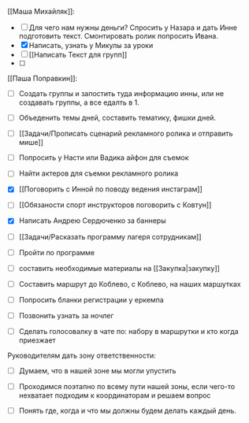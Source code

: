 [[Маша Михайляк]]:
- [ ] Для чего нам нужны деньги? Спросить у Назара и дать Инне подготовить текст. Смонтировать ролик попросить Ивана.
- [x] Написать, узнать у Микулы за уроки
- [ ] [[Написать Текст для групп]]
- [ ] 

[[Паша Поправкин]]:
- [ ] Создать группы и запостить туда информацию инны, или не создавать группы, а все едалть в 1.
- [ ] Объеденить темы дней, составить тематику, фишки дней.
- [ ] [[Задачи/Прописать сценарий рекламного ролика и отправить мише]]
- [ ] Попросить у Насти или Вадика айфон для съемок
- [ ] Найти актеров для съемки рекламного ролика
- [x] [[Поговорить с Инной по поводу ведения инстаграм]]
- [ ] [[Обязаности спорт инструкторов поговорить с Ковтун]]
- [x] Написать Андрею Сердюченко за баннеры
- [ ] [[Задачи/Расказать программу лагеря сотрудникам]]

- [ ] Пройти по программе 
- [ ] составить необходимые материалы на [[Закупка|закупку]]

- [ ] Составить маршрут до Коблево, с Коблево, на наших маршутках
- [ ] Попросить бланки регистрации у еркемпа
- [ ] Позвонить узнать за ночлег
- [ ] Сделать голосовалку в чате по: набору в маршрутки и кто когда приезжает

Руководителям дать зону ответственности:
- [ ] Думаем, что в нашей зоне мы могли упустить
- [ ] Проходимся поэтапно по всему пути нашей зоны, если чего-то нехватает подходим к координаторам и решаем вопрос
- [ ] Понять где, когда и что мы должны будем делать каждый день.

